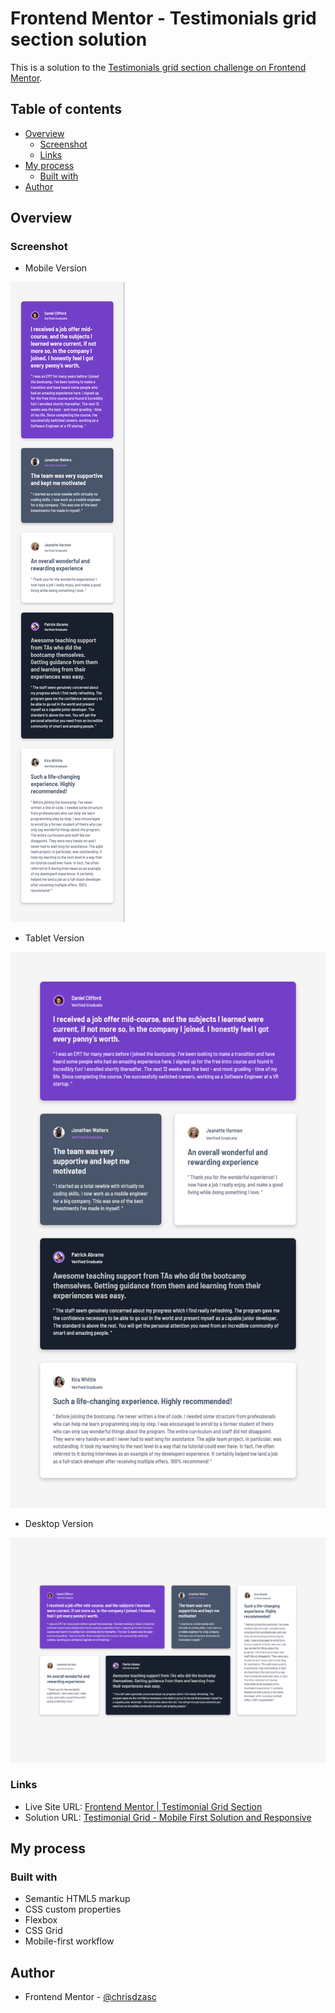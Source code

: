 # Frontend Mentor - Testimonials grid section solution

This is a solution to the [Testimonials grid section challenge on Frontend Mentor](https://www.frontendmentor.io/challenges/testimonials-grid-section-Nnw6J7Un7).
## Table of contents

- [Overview](#overview)
  - [Screenshot](#screenshot)
  - [Links](#links)
- [My process](#my-process)
  - [Built with](#built-with)
- [Author](#author)

## Overview

### Screenshot

- Mobile Version

![](./images/Mobile%20Version.png)

- Tablet Version

![](./images/Tablet%20Version.png)

- Desktop Version

![](./images/Desktop%20Version.png)

### Links

- Live Site URL: [Frontend Mentor | Testimonial Grid Section](https://testimonials-grid-chrisdzasc.netlify.app/)
- Solution URL: [Testimonial Grid - Mobile First Solution and Responsive](https://www.frontendmentor.io/solutions/testimonial-grid---mobile-first-solution-and-responsive-l58RiugQj_)

## My process

### Built with

- Semantic HTML5 markup
- CSS custom properties
- Flexbox
- CSS Grid
- Mobile-first workflow

## Author

- Frontend Mentor - [@chrisdzasc](https://www.frontendmentor.io/profile/chrisdzasc)